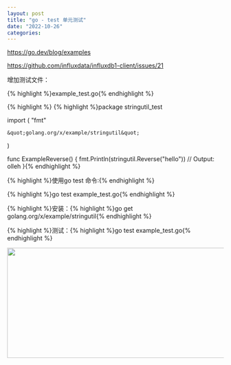 ```yaml
---
layout: post
title: "go - test 单元测试"
date: "2022-10-26"
categories: 
---
```

<p><a href="https://go.dev/blog/examples">https://go.dev/blog/examples</a></p>

<p><a href="https://github.com/influxdata/influxdb1-client/issues/21">https://github.com/influxdata/influxdb1-client/issues/21</a></p>

<p>增加测试文件：</p>

{% highlight %}example_test.go{% endhighlight %}

{% highlight %}
{% highlight %}package stringutil_test

import (
    &quot;fmt&quot;

    &quot;golang.org/x/example/stringutil&quot;
)

func ExampleReverse() {
    fmt.Println(stringutil.Reverse(&quot;hello&quot;))
    // Output: olleh
}{% endhighlight %}

{% highlight %}使用go test 命令:{% endhighlight %}

{% highlight %}go test example_test.go{% endhighlight %}

{% highlight %}安装：{% highlight %}go get golang.org/x/example/stringutil{% endhighlight %}

{% highlight %}测试：{% highlight %}go test example_test.go{% endhighlight %}

<p><img height="256" src="/uploads/ckeditor/pictures/657/image-20221026152720-1.png" width="1109" /></p>

